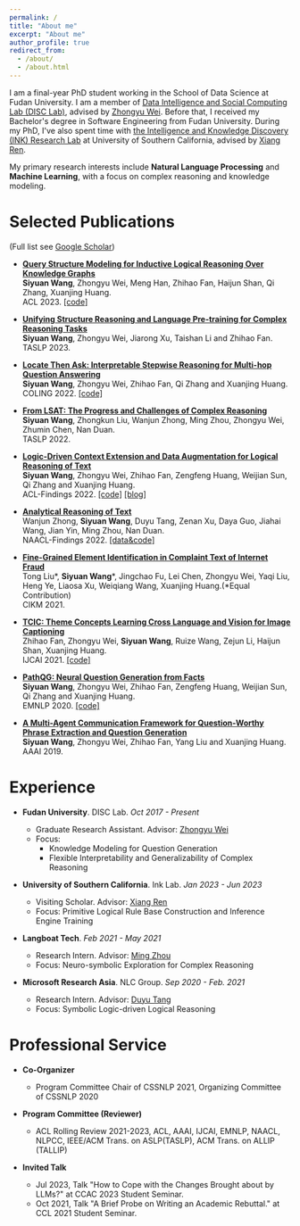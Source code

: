```yaml
---
permalink: /
title: "About me"
excerpt: "About me"
author_profile: true
redirect_from: 
  - /about/
  - /about.html
---
```


I am a final-year PhD student working in the School of Data Science at Fudan University. I am a member of [Data Intelligence and Social Computing Lab (DISC Lab)](http://fudan-disc.com/), advised by [Zhongyu Wei](http://www.sdspeople.fudan.edu.cn/zywei/). Before that, I received my Bachelor's degree in Software Engineering from Fudan University. During my PhD, I've also spent time with [the Intelligence and Knowledge Discovery (INK) Research Lab](https://ink-usc.github.io/)  at University of Southern California, advised by [Xiang Ren](https://shanzhenren.github.io/).

My primary research interests include **Natural Language Processing** and **Machine Learning**, with a focus on complex reasoning and knowledge modeling. 

Selected Publications
======
(Full list see [Google Scholar](https://scholar.google.com/citations?user=t_tryJ0AAAAJ&hl=zh-CN))
* [**Query Structure Modeling for Inductive Logical Reasoning Over Knowledge Graphs**](https://aclanthology.org/2023.acl-long.259.pdf)<br />
  **Siyuan Wang**, Zhongyu Wei, Meng Han, Zhihao Fan, Haijun Shan, Qi Zhang, Xuanjing Huang.<br />
  ACL 2023. [[code]](https://github.com/SiyuanWangw/InductiveLR)
  
* [**Unifying Structure Reasoning and Language Pre-training for Complex Reasoning Tasks**](https://arxiv.org/abs/2301.08913)<br />
  **Siyuan Wang**, Zhongyu Wei, Jiarong Xu, Taishan Li and Zhihao Fan.<br />
  TASLP 2023.
  
* [**Locate Then Ask: Interpretable Stepwise Reasoning for Multi-hop Question Answering**](https://aclanthology.org/2022.coling-1.142.pdf)<br />
  **Siyuan Wang**, Zhongyu Wei, Zhihao Fan, Qi Zhang and Xuanjing Huang.<br />
  COLING 2022. [[code]](https://github.com/SiyuanWangw/StepwiseQA)
  
* [**From LSAT: The Progress and Challenges of Complex Reasoning**](https://ieeexplore.ieee.org/document/9747955)<br />
  **Siyuan Wang**, Zhongkun Liu, Wanjun Zhong, Ming Zhou, Zhongyu Wei, Zhumin Chen, Nan Duan.<br />
  TASLP 2022.
  
* [**Logic-Driven Context Extension and Data Augmentation for Logical Reasoning of Text**](https://aclanthology.org/2022.findings-acl.127/)<br />
  **Siyuan Wang**, Zhongyu Wei, Zhihao Fan, Zengfeng Huang, Weijian Sun, Qi Zhang and Xuanjing Huang.<br />
  ACL-Findings 2022. [[code]](https://github.com/SiyuanWangw/LReasoner) [[blog]](https://www.microsoft.com/en-us/research/blog/microsoft-lreasoner-leads-the-reclor-challenge-on-logical-reasoning/)

* [**Analytical Reasoning of Text**](https://aclanthology.org/2022.findings-naacl.177/)<br />
  Wanjun Zhong, **Siyuan Wang**, Duyu Tang, Zenan Xu, Daya Guo, Jiahai Wang, Jian Yin, Ming Zhou, Nan Duan.<br />
  NAACL-Findings 2022. [[data&code]](https://github.com/zhongwanjun/AR-LSAT)

* [**Fine-Grained Element Identification in Complaint Text of Internet Fraud**](https://dl.acm.org/doi/abs/10.1145/3459637.3482108)<br />
  Tong Liu\*, **Siyuan Wang**\*, Jingchao Fu, Lei Chen, Zhongyu Wei, Yaqi Liu, Heng Ye, Liaosa Xu, Weiqiang Wang, Xuanjing Huang.(*Equal Contribution) <br />
  CIKM 2021. 

* [**TCIC: Theme Concepts Learning Cross Language and Vision for Image Captioning**](https://www.ijcai.org/proceedings/2021/0091.pdf)<br />
  Zhihao Fan, Zhongyu Wei, **Siyuan Wang**, Ruize Wang, Zejun Li, Haijun Shan, Xuanjing Huang.<br />
  IJCAI 2021. [[code]](https://github.com/LibertFan/TCIC)

* [**PathQG: Neural Question Generation from Facts**](https://aclanthology.org/2020.emnlp-main.729/)<br />
  **Siyuan Wang**, Zhongyu Wei, Zhihao Fan, Zengfeng Huang, Weijian Sun, Qi Zhang and Xuanjing Huang.<br />
  EMNLP 2020. [[code]](https://github.com/SiyuanWangw/PathQG)

* [**A Multi-Agent Communication Framework for Question-Worthy Phrase Extraction and Question Generation**](https://ojs.aaai.org/index.php/AAAI/article/view/4700)<br />
  **Siyuan Wang**, Zhongyu Wei, Zhihao Fan, Yang Liu and Xuanjing Huang.<br />
  AAAI 2019. 


Experience
======
* **Fudan University**. DISC Lab. *Oct 2017 - Present*
  + Graduate Research Assistant. Advisor: [Zhongyu Wei](http://www.sdspeople.fudan.edu.cn/zywei/)
  + Focus:
    - Knowledge Modeling for Question Generation
    - Flexible Interpretability and Generalizability of Complex Reasoning
    
* **University of Southern California**. Ink Lab. *Jan 2023 - Jun 2023*
  + Visiting Scholar. Advisor: [Xiang Ren](https://shanzhenren.github.io/)
  + Focus: Primitive Logical Rule Base Construction and Inference Engine Training

* **Langboat Tech**. *Feb 2021 - May 2021*
  + Research Intern. Advisor: [Ming Zhou](https://scholar.google.co.jp/citations?user=a0w5c0gAAAAJ&hl=en)
  + Focus: Neuro-symbolic Exploration for Complex Reasoning
    
* **Microsoft Research Asia**. NLC Group. *Sep 2020 - Feb. 2021*
  + Research Intern. Advisor: [Duyu Tang](https://scholar.google.com/citations?user=9uz-D-kAAAAJ&hl=zh-CN)
  + Focus: Symbolic Logic-driven Logical Reasoning

Professional Service
======
* **Co-Organizer**
  + Program Committee Chair of CSSNLP 2021,  Organizing Committee of CSSNLP 2020

* **Program Committee (Reviewer)**
  + ACL Rolling Review 2021-2023, ACL, AAAI, IJCAI, EMNLP, NAACL, NLPCC, IEEE/ACM Trans. on ASLP(TASLP), ACM Trans. on ALLIP (TALLIP)

* **Invited Talk**
  + Jul 2023, Talk "How to Cope with the Changes Brought about by LLMs?" at CCAC 2023 Student Seminar.
  + Oct 2021, Talk "A Brief Probe on Writing an Academic Rebuttal." at CCL 2021 Student Seminar.
